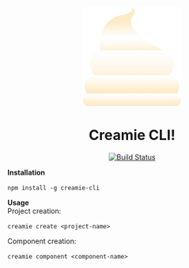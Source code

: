 <p align="center">
<p align="center"><img src="https://raw.githubusercontent.com/Haribalajiravi/creamie-cli/master/project-generator/creamie-project/src/assets/cream.png" alt="enter image description here" width="200"></p>
<h1 align="center" id="welcome-to-creamie-cli">Creamie CLI!</h1>
<p align="center"><a href="https://travis-ci.org/Haribalajiravi/creamie-cli"><img src="https://travis-ci.org/Haribalajiravi/creamie-cli.svg?branch=master" alt="Build Status"></a></p>
</p>
<p><strong>Installation</strong></p>
<pre><code>npm install -g creamie-cli
</code></pre>
<p><strong>Usage</strong><br>
Project creation:</p>
<pre><code>creamie create &lt;project-name&gt;
</code></pre>
<p>Component creation:</p>
<pre><code>creamie component &lt;component-name&gt;
</code></pre>

